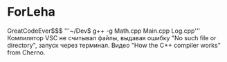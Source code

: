 # ForLeha
GreatCodeEver$$$
'''~/Dev$ g++ -g Math.cpp Main.cpp Log.cpp'''
Компилятор VSC не считывал файлы, выдавая ошибку "No such file or directory", запуск через терминал. Видео "How the C++ compiler works" from Cherno.

